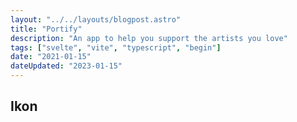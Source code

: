 ```yaml
---
layout: "../../layouts/blogpost.astro"
title: "Portify"
description: "An app to help you support the artists you love"
tags: ["svelte", "vite", "typescript", "begin"]
date: "2021-01-15"
dateUpdated: "2023-01-15"
---
```


## Ikon
